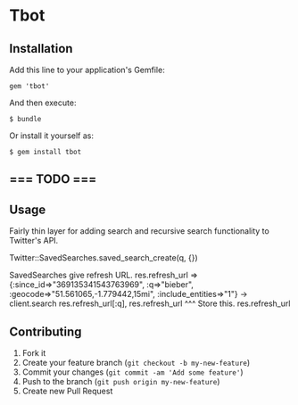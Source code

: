 # Tbot

## Installation

Add this line to your application's Gemfile:

    gem 'tbot'

And then execute:

    $ bundle

Or install it yourself as:

    $ gem install tbot


## === TODO ===
## Usage

Fairly thin layer for adding search and recursive search functionality to Twitter's API.


Twitter::SavedSearches.saved_search_create(q, {})

SavedSearches give refresh URL.
res.refresh_url
 => {:since_id=>"369135341543763969", :q=>"bieber", :geocode=>"51.561065,-1.779442,15mi", :include_entities=>"1"}
-> client.search res.refresh_url[:q], res.refresh_url
^^^ Store this. res.refresh_url



## Contributing

1. Fork it
2. Create your feature branch (`git checkout -b my-new-feature`)
3. Commit your changes (`git commit -am 'Add some feature'`)
4. Push to the branch (`git push origin my-new-feature`)
5. Create new Pull Request
